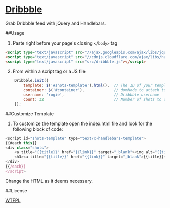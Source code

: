 [Dribbble](http://cssnolanche.com.br/lab/dribbble/)
=================

Grab Dribbble feed with jQuery and Handlebars.

##Usage

1. Paste right before your page's closing `</body>` tag
```html
<script type="text/javascript" src="//ajax.googleapis.com/ajax/libs/jquery/1/jquery.min.js"></script>
<script type="text/javascript" src="//cdnjs.cloudflare.com/ajax/libs/handlebars.js/1.0.rc.1/handlebars.min.js"></script>
<script type="text/javascript" src="src/dribbble.js"></script>
```

2. From within a script tag or a JS file
```javascript	
	Dribbble.init({
    	template: $('#shots-template').html(),	// The ID of your template
    	container: $('#container'),				// domNode to attach to
    	username: 'rogie',						// Dribbble username
    	count: 32								// Number of shots to display. Maximum 50
	});
```

##Customize Template

1. To customize the template open the index.html file and look for the following block of code:

```javascript
<script id="shots-template" type="text/x-handlebars-template">
{{#each this}}
<div class="shots">
	<a title="{{title}}" href="{{link}}" target="_blank"><img alt="{{title}}" src="{{image}}" /></a>
	<h3><a title="{{title}}" href="{{link}}" target="_blank">{{title}}</a></h3>
</div>
{{/each}}
</script>
```

Change the HTML as it deems necessary.

##License

[WTFPL](http://www.wtfpl.net/)